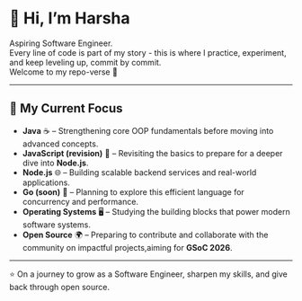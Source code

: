 # 👋 Hi, I’m Harsha  

Aspiring Software Engineer.  
Every line of code is part of my story - this is where I practice, experiment, and keep leveling up, commit by commit.  
Welcome to my repo-verse 🚀  

---

## 🎯 My Current Focus  
- **Java** ☕ – Strengthening core OOP fundamentals before moving into advanced concepts.  
- **JavaScript (revision)** 🔄 – Revisiting the basics to prepare for a deeper dive into **Node.js**.  
- **Node.js** 🌐 – Building scalable backend services and real-world applications.  
- **Go (soon)** 🐹 – Planning to explore this efficient language for concurrency and performance.  
- **Operating Systems** 🖥️ – Studying the building blocks that power modern software systems.  
- **Open Source** 🌍 – Preparing to contribute and collaborate with the community on impactful projects,aiming for **GSoC 2026**.  

---

⭐️ On a journey to grow as a Software Engineer, sharpen my skills, and give back through open source.  
